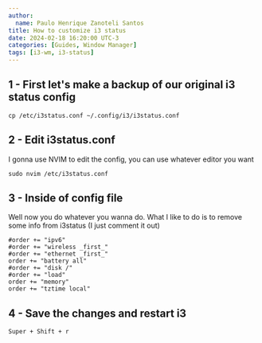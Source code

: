 ```yaml
---
author:
  name: Paulo Henrique Zanoteli Santos
title: How to customize i3 status 
date: 2024-02-18 16:20:00 UTC-3
categories: [Guides, Window Manager]
tags: [i3-wm, i3-status]
---
```


## 1 - First let's make a backup of our original i3 status config

```shell
cp /etc/i3status.conf ~/.config/i3/i3status.conf
```

## 2 - Edit i3status.conf 

I gonna use NVIM to edit the config, you can use whatever editor you want

```shell
sudo nvim /etc/i3status.conf
```

## 3 - Inside of config file

Well now you do whatever you wanna do. What I like to do is to remove some info from i3status (I just comment it out)

```shell
#order += "ipv6"
#order += "wireless _first_"
#order += "ethernet _first_"
order += "battery all"
#order += "disk /"
#order += "load"
order += "memory"
order += "tztime local"
```

## 4 - Save the changes and restart i3

```shell
Super + Shift + r
```

